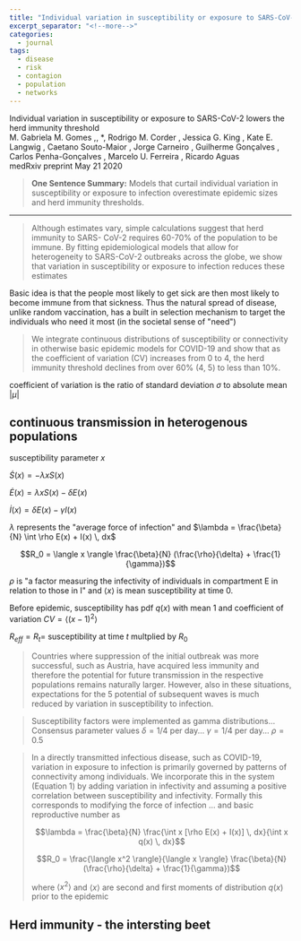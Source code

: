 ```yaml
---
title: "Individual variation in susceptibility or exposure to SARS-CoV-2 lowers the herd immunity threshold"
excerpt_separator: "<!--more-->"
categories:
  - journal
tags:
  - disease 
  - risk
  - contagion
  - population
  - networks
---
```


Individual variation in susceptibility or exposure to SARS-CoV-2 lowers the
herd immunity threshold    
M. Gabriela M. Gomes ,, *, Rodrigo M. Corder  , Jessica G. King  , Kate E. Langwig  , Caetano Souto-Maior  , Jorge Carneiro  , Guilherme Gonçalves  , Carlos Penha-Gonçalves  , Marcelo U. Ferreira  , Ricardo Aguas    
medRxiv preprint May 21 2020  


> **One Sentence Summary:** Models that curtail individual variation in susceptibility or exposure
to infection overestimate epidemic sizes and herd immunity thresholds. 
---



> Although estimates vary, simple calculations suggest that herd immunity to SARS-
CoV-2 requires 60-70% of the population to be immune. By fitting epidemiological models that 
allow for heterogeneity to SARS-CoV-2 outbreaks across the globe, we show that variation in
susceptibility or exposure to infection reduces these estimates


Basic idea is that the people most likely to get sick are then most likely to become immune from that sickness.
Thus the natural spread of disease, unlike random vaccination, has a built in selection mechanism to target the individuals who need it most (in the societal sense of "need")

> We integrate
continuous distributions of susceptibility or connectivity in otherwise basic epidemic models for
COVID-19 and show that as the coefficient of variation (CV) increases from 0 to 4, the herd
immunity threshold declines from over 60% (4, 5) to less than 10%. 

coefficient of variation is the ratio of standard deviation $\sigma$ to absolute mean $| \mu |$

## continuous transmission in heterogenous populations

susceptibility parameter $x$

$\dot{S}(x)=-\lambda x S(x)$

$\dot{E}(x)=\lambda x S(x)-\delta E(x)$

$\dot{I}(x)=\delta E(x)-\gamma I(x)$

$\lambda$ represents the "average force of infection" and $\lambda = \frac{\beta}{N} \int \rho E(x) + I(x) \, dx$

$$R_0 = \langle x \rangle \frac{\beta}{N} (\frac{\rho}{\delta} + \frac{1}{\gamma})$$

$\rho$ is "a factor measuring the infectivity of individuals in compartment E in relation to those
in I" and $\langle x \rangle$ is mean susceptibility at time 0.

Before epidemic, susceptibility has pdf $q(x)$ with mean $1$ and coefficient of variation $CV=\langle (x-1)^2 \rangle$

$R_{eff}=R_t=$ susceptibility at time $t$ multplied by $R_0$

> Countries where suppression of the initial outbreak was more successful, such as Austria, have
acquired less immunity and therefore the potential for future transmission in the respective
populations remains naturally larger. However, also in these situations, expectations for the 5
potential of subsequent waves is much reduced by variation in susceptibility to infection.

> Susceptibility factors were implemented as gamma
distributions... 
Consensus parameter values
$\delta=1/4$ per day...
$\gamma=1/4$ per day...
$\rho=0.5$

> In a directly transmitted infectious disease, such as COVID-19, variation in exposure to infection
is primarily governed by patterns of connectivity among individuals. We incorporate this in the
system (Equation 1) by adding variation in infectivity and assuming a positive correlation
between susceptibility and infectivity.
Formally this corresponds to modifying the force of
infection ... and basic reproductive number as  
> 
> $$\lambda = \frac{\beta}{N} \frac{\int x [\rho E(x) + I(x)] \, dx}{\int x q(x) \, dx}$$
> 
> $$R_0 = \frac{\langle x^2 \rangle}{\langle x \rangle} \frac{\beta}{N} (\frac{\rho}{\delta} + \frac{1}{\gamma})$$
> 
> where $\langle x^2 \rangle$ and $\langle x \rangle$ are second and first moments of distribution $q(x)$ prior to the epidemic



## Herd immunity - the intersting beet













